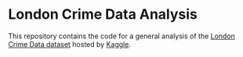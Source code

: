 # London Crime Data Analysis
This repository contains the code for a general analysis of the [London Crime Data dataset](https://www.kaggle.com/jboysen/london-crime)
hosted by [Kaggle](https://www.kaggle.com/).

